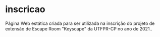 # inscricao

Página Web estática criada para ser utilizada na inscrição do projeto de extensão de Escape Room "Keyscape" da UTFPR-CP no ano de 2021..